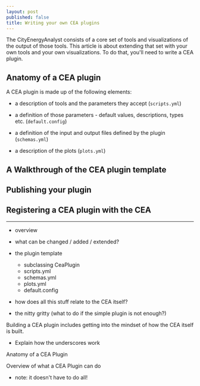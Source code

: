 ```yaml
---
layout: post
published: false
title: Writing your own CEA plugins
---
```


The CityEnergyAnalyst consists of a core set of tools and visualizations of the output of those tools. This article is about extending that set with your own tools and your own visualizations. To do that, you'll need to write a CEA plugin.

## Anatomy of a CEA plugin

A CEA plugin is made up of the following elements:

- a description of tools and the parameters they accept (`scripts.yml`)

- a definition of those parameters - default values, descriptions, types etc. (`default.config`)

- a definition of the input and output files defined by the plugin (`schemas.yml`)

- a description of the plots (`plots.yml`)

## A Walkthrough of the CEA plugin template

## Publishing your plugin

## Registering a CEA plugin with the CEA

---

- overview

- what can be changed / added / extended?

- the plugin template
  
  * subclassing CeaPlugin
  - scripts.yml
  - schemas.yml
  - plots.yml
  - default.config

- how does all this stuff relate to the CEA itself?

- the nitty gritty (what to do if the simple plugin is not enough?)

Building a CEA plugin includes getting into the mindset of how the CEA itself is built.

- Explain how the underscores work

Anatomy of a CEA Plugin

Overview of what a CEA Plugin can do

- note: it doesn't have to do all!


